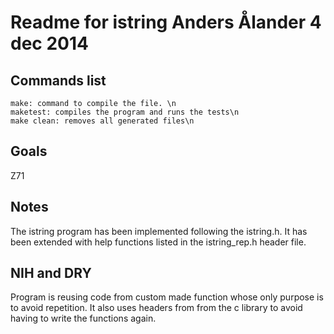 Readme for istring Anders Ålander 4 dec 2014
============================================

Commands list
-------------
    make: command to compile the file. \n
    maketest: compiles the program and runs the tests\n
    make clean: removes all generated files\n

Goals 
-----
Z71

Notes
-----
The istring program has been implemented following the istring.h. It has been extended with help functions listed in the istring_rep.h header file. 

NIH and DRY
-----------
Program is reusing code from custom made function whose only purpose is to avoid repetition. It also uses headers from from the c library to avoid having to write the functions again.